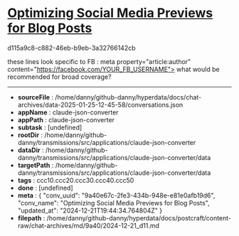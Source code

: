 # [Optimizing Social Media Previews for Blog Posts](https://claude.ai/chat/9a40e67c-2fe3-434b-948e-e81e0afb19d6)

d115a9c8-c882-46eb-b9eb-3a32766142cb

these lines look specific to FB :
meta property="article:author" content="https://facebook.com/YOUR_FB_USERNAME">
what would be recommended for broad coverage?

---

* **sourceFile** : /home/danny/github-danny/hyperdata/docs/chat-archives/data-2025-01-25-12-45-58/conversations.json
* **appName** : claude-json-converter
* **appPath** : claude-json-converter
* **subtask** : [undefined]
* **rootDir** : /home/danny/github-danny/transmissions/src/applications/claude-json-converter
* **dataDir** : /home/danny/github-danny/transmissions/src/applications/claude-json-converter/data
* **targetPath** : /home/danny/github-danny/transmissions/src/applications/claude-json-converter/data
* **tags** : ccc10.ccc20.ccc30.ccc40.ccc50
* **done** : [undefined]
* **meta** : {
  "conv_uuid": "9a40e67c-2fe3-434b-948e-e81e0afb19d6",
  "conv_name": "Optimizing Social Media Previews for Blog Posts",
  "updated_at": "2024-12-21T19:44:34.764804Z"
}
* **filepath** : /home/danny/github-danny/hyperdata/docs/postcraft/content-raw/chat-archives/md/9a40/2024-12-21_d11.md